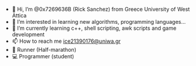 - 👋 Hi, I’m @0x7269636B (Rick Sanchez) from Greece University of West Attica 
- 👀 I’m interested in learning new algorithms, programming languages...
- 🌱 I’m currently learning c++, shell scripting, awk scripts and game development 
- 📫 How to reach me ice21390176@uniwa.gr 
- 🏀 Runner (Half-marathon)
- 💻 Programmer (student)

<!--
Rick Sanchez/0x7269636B is a ✨ special ✨ repository because its `README.md` (this file) appears on your GitHub profile.
You can click the Preview link to take a look at your changes.
--->
